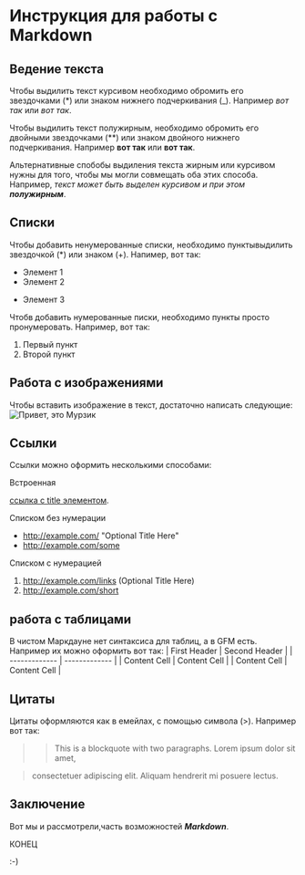 # Инструкция для работы с Markdown

## Ведение текста

Чтобы выдилить текст курсивом необходимо обромить его звездочками (*) или знаком нижнего подчеркивания (_).
Например *вот так* или _вот так_.

Чтобы выдилить текст полужирным, необходимо обромить его двойными звездочками (**) или знаком двойного нижнего подчеркивания.
Например **вот так** или __вот так__.

Альтернативные спобобы выдиления текста жирным или курсивом нужны для того, чтобы мы могли совмещать оба этих способа.
Например, _текст может быть выделен курсивом и при этом **полужирным**_.

## Списки

Чтобы добавить ненумерованные списки, необходимо пунктывыдилить звездочкой (*) или знаком (+).
Напимер, вот так:
* Элемент 1
* Элемент 2
+ Элемент 3

Чтобв добавить нумерованные писки, необходимо пункты просто пронумеровать.
Например, вот так:
1. Первый пункт
2. Второй пункт

## Работа с изображениями

Чтобы вставить изображение в текст, достаточно написать следующие: ![Привет, это Мурзик](Murzik.jpg)

## Ссылки

Ссылки можно оформить несколькими способами:

Встроенная

[ссылка с title элементом](http://example.com/link "Я ссылка").

Списком без нумерации

* http://example.com/ "Optional Title Here"
* http://example.com/some

Списком с нумерацией

1. http://example.com/links (Optional Title Here)
2. http://example.com/short

## работа с таблицами
В чистом Маркдауне нет синтаксиса для таблиц, а в GFM есть.
Например их можно оформить вот так:
| First Header  | Second Header |
| ------------- | ------------- |
| Content Cell  | Content Cell  |
| Content Cell  | Content Cell  |

## Цитаты

Цитаты оформляются как в емейлах, с помощью символа (>).
Например вот так:

> > This is a blockquote with two paragraphs. Lorem ipsum dolor sit amet,

> consectetuer adipiscing elit. Aliquam hendrerit mi posuere lectus.

## Заключение

Вот мы и рассмотрели,часть возможностей __*Markdown*__.

КОНЕЦ

:-)